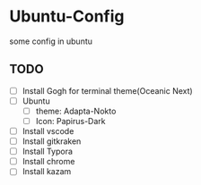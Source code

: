 # Ubuntu-Config
some config in ubuntu



## TODO

- [ ] Install Gogh for terminal theme(Oceanic Next)
- [ ] Ubuntu 
  - [ ] theme: Adapta-Nokto
  - [ ] Icon: Papirus-Dark
- [ ] Install vscode 
- [ ] Install gitkraken
- [ ] Install Typora
- [ ] Install chrome
- [ ] Install kazam